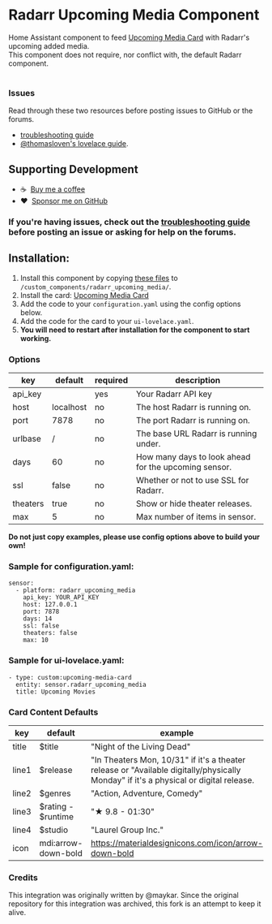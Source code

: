 # Radarr Upcoming Media Component

Home Assistant component to feed [Upcoming Media Card](https://github.com/custom-cards/upcoming-media-card) with
Radarr's upcoming added media.</br>
This component does not require, nor conflict with, the default Radarr component.</br></br>
### Issues
Read through these two resources before posting issues to GitHub or the forums.
* [troubleshooting guide](https://github.com/custom-cards/upcoming-media-card/blob/master/troubleshooting.md)
* [@thomasloven's lovelace guide](https://github.com/thomasloven/hass-config/wiki/Lovelace-Plugins).


## Supporting Development
- :coffee:&nbsp;&nbsp;[Buy me a coffee](https://www.buymeacoffee.com/FgwNR2l)
- :heart:&nbsp;&nbsp;[Sponsor me on GitHub](https://github.com/sponsors/raman325)

### If you're having issues, check out the [troubleshooting guide](https://github.com/custom-cards/upcoming-media-card/blob/master/troubleshooting.md) before posting an issue or asking for help on the forums.

## Installation:

1. Install this component by copying [these files](https://github.com/custom-components/sensor.radarr_upcoming_media/tree/master/custom_components/radarr_upcoming_media) to `/custom_components/radarr_upcoming_media/`.
2. Install the card: [Upcoming Media Card](https://github.com/custom-cards/upcoming-media-card)
3. Add the code to your `configuration.yaml` using the config options below.
4. Add the code for the card to your `ui-lovelace.yaml`. 
5. **You will need to restart after installation for the component to start working.**

### Options

| key | default | required | description
| --- | --- | --- | ---
| api_key | | yes | Your Radarr API key
| host | localhost | no | The host Radarr is running on.
| port | 7878 | no | The port Radarr is running on.
| urlbase | / | no | The base URL Radarr is running under.
| days | 60 | no | How many days to look ahead for the upcoming sensor.
| ssl | false | no | Whether or not to use SSL for Radarr.
| theaters | true | no | Show or hide theater releases.
| max | 5 | no | Max number of items in sensor.

**Do not just copy examples, please use config options above to build your own!**
### Sample for configuration.yaml:

```
sensor:
  - platform: radarr_upcoming_media
    api_key: YOUR_API_KEY
    host: 127.0.0.1
    port: 7878
    days: 14
    ssl: false
    theaters: false
    max: 10
```

### Sample for ui-lovelace.yaml:

    - type: custom:upcoming-media-card
      entity: sensor.radarr_upcoming_media
      title: Upcoming Movies
      

### Card Content Defaults

| key | default | example |
| --- | --- | --- |
| title | $title | "Night of the Living Dead" |
| line1 | $release | "In Theaters Mon, 10/31" if it's a theater release or "Available digitally/physically Monday" if it's a physical or digital release.|
| line2 | $genres | "Action, Adventure, Comedy" |
| line3 | $rating - $runtime | "★ 9.8 - 01:30"
| line4 | $studio | "Laurel Group Inc."
| icon | mdi:arrow-down-bold | https://materialdesignicons.com/icon/arrow-down-bold

### Credits

This integration was originally written by @maykar. Since the original repository for this integration was archived, this fork is an attempt to keep it alive.
